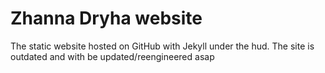 Zhanna Dryha website
=====
The static website hosted on GitHub with Jekyll under the hud.
The site is outdated and with be updated/reengineered asap

